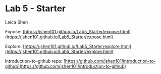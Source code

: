 # Lab 5 - Starter
Leica Shen

Expose: [https://jshen101.github.io/Lab5_Starter/expose.html](https://jshen101.github.io/Lab5_Starter/expose.html)

Explore: [https://jshen101.github.io/Lab5_Starter/explore.html](https://jshen101.github.io/Lab5_Starter/explore.html)

introduction-to-github repo: [https://github.com/jshen101/introduction-to-github](https://github.com/jshen101/introduction-to-github)